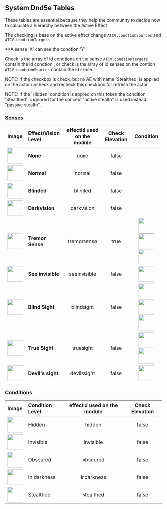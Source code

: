 ## System Dnd5e Tables

These tables are essential because they help the community to decide how to calculate a hierarchy between the Active Effect

The checking is base on the active effect change `ATCV.condtionSources` and `ATCV.condtionTargets`

**A sense 'X' can see the condtion 'Y'

Check is the array of id condtions on the sense `ATCV.condtionTargets` contain the id condtion , or check is the array of id senses on the contion `ATCV.condtionSources` contain the id sense.

NOTE: If the checkbox is check, but no AE with name 'Stealthed' is applied on the actor uncheck and recheck this checkbox for refresh the actor.

NOTE: If the 'Hidden' condition is applied on this token the condition 'Stealthed' is ignored for the concept "active stealth" is used instead "passive stealth".


### Senses

| Image | Effect\Vision Level  | effectId used on the module | Check Elevation | Condition |
|:------|:---------------------|:---------------------------:|:---------------:|:---------:|
|<img src="https://raw.githubusercontent.com/p4535992/conditional-visibility/master/src/icons/ae/light_01.jpg" alt="" style="height: 50px; width:50px;"></img> | **None** | none | false | |
|<img src="https://raw.githubusercontent.com/p4535992/conditional-visibility/master/src/icons/ae/light_02.jpg" alt="" style="height: 50px; width:50px;"></img> | **Normal** | normal | false | |
|<img src="https://raw.githubusercontent.com/p4535992/conditional-visibility/master/src/icons/ae/affliction_24.jpg" alt="" style="height: 50px; width:50px;"></img> | **Blinded** | blinded | false | |
|<img src="https://raw.githubusercontent.com/p4535992/conditional-visibility/master/src/icons/ae/evil-eye-red-1.jpg" alt="" style="height: 50px; width:50px;"></img> | **Darkvision** | darkvision | false | |
|<img src="https://raw.githubusercontent.com/p4535992/conditional-visibility/master/src/icons/ae/ice_15.jpg" alt="" style="height: 50px; width:50px;"></img> | **Tremor Sense** | tremorsense | true | <img src="https://raw.githubusercontent.com/p4535992/conditional-visibility/master/src/icons/invisible.jpg" alt="" style="height: 50px; width:50px;"></img><img src="https://raw.githubusercontent.com/p4535992/conditional-visibility/master/src/icons/obscured.jpg" alt="" style="height: 50px; width:50px;"></img><img src="https://raw.githubusercontent.com/p4535992/conditional-visibility/master/src/icons/indarkness.jpg" alt="" style="height: 50px; width:50px;"></img> |
|<img src="https://raw.githubusercontent.com/p4535992/conditional-visibility/master/src/icons/ae/shadow_11.jpg" alt="" style="height: 50px; width:50px;"></img> | **See invisible** | seeinvisible | false | <img src="https://raw.githubusercontent.com/p4535992/conditional-visibility/master/src/icons/invisible.jpg" alt="" style="height: 50px; width:50px;"></img> |
|<img src="https://raw.githubusercontent.com/p4535992/conditional-visibility/master/src/icons/ae/green_18.jpg" alt="" style="height: 50px; width:50px;"></img> | **Blind Sight** | blindsight | false | <img src="https://raw.githubusercontent.com/p4535992/conditional-visibility/master/src/icons/invisible.jpg" alt="" style="height: 50px; width:50px;"></img> <img src="https://raw.githubusercontent.com/p4535992/conditional-visibility/master/src/icons/obscured.jpg" alt="" style="height: 50px; width:50px;"></img> <img src="https://raw.githubusercontent.com/p4535992/conditional-visibility/master/src/icons/indarkness.jpg" alt="" style="height: 50px; width:50px;"></img> |
|<img src="https://raw.githubusercontent.com/p4535992/conditional-visibility/master/src/icons/ae/emerald_11.jpg" alt="" style="height: 50px; width:50px;"></img> | **True Sight** | truesight | false | <img src="https://raw.githubusercontent.com/p4535992/conditional-visibility/master/src/icons/invisible.jpg" alt="" style="height: 50px; width:50px;"></img> <img src="https://raw.githubusercontent.com/p4535992/conditional-visibility/master/src/icons/indarkness.jpg" alt="" style="height: 50px; width:50px;"></img> |
|<img src="https://raw.githubusercontent.com/p4535992/conditional-visibility/master/src/icons/ae/blue_17.jpg" alt="" style="height: 50px; width:50px;"></img> | **Devil's sight** | devilssight | false | <img src="https://raw.githubusercontent.com/p4535992/conditional-visibility/master/src/icons/indarkness.jpg" alt="" style="height: 50px; width:50px;"></img> |

### Conditions

| Image | Condition Level | effectId used on the module | Check Elevation |
|:------|:----------------|:---------------------------:|:---------------:|
|<img src="https://raw.githubusercontent.com/p4535992/conditional-visibility/master/src/icons/hidden.jpg" alt="" style="height: 50px; width:50px;"></img> | Hidden | hidden | false |
|<img src="https://raw.githubusercontent.com/p4535992/conditional-visibility/master/src/icons/invisible.jpg" alt="" style="height: 50px; width:50px;"></img> | Invisible | invisible | false |
|<img src="https://raw.githubusercontent.com/p4535992/conditional-visibility/master/src/icons/obscured.jpg" alt="" style="height: 50px; width:50px;"></img> | Obscured | obscured | false |
|<img src="https://raw.githubusercontent.com/p4535992/conditional-visibility/master/src/icons/indarkness.jpg" alt="" style="height: 50px; width:50px;"></img> | In darkness | indarkness | false |
|<img src="https://raw.githubusercontent.com/p4535992/conditional-visibility/master/src/icons/ae/blue_35.jpg" alt="" style="height: 50px; width:50px;"></img> | Stealthed | stealthed | false |
